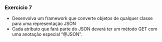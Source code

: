 ### Exercício 7
- Desenvolva um framework que converte objetos de qualquer classe para uma representação JSON  
- Cada atributo que fará parte do JSON deverá ter um método GET com uma anotação especial “@JSON”.